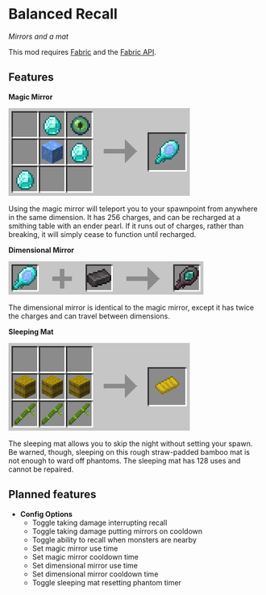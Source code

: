 # Balanced Recall

*Mirrors and a mat*

This mod requires [Fabric](https://fabricmc.net/) and the [Fabric API](https://www.curseforge.com/minecraft/mc-mods/fabric-api).

## Features


**Magic Mirror**

![](https://github.com/AlurienFlame/Balanced-Recall/blob/master/images/magic_mirror_crafting.png)

Using the magic mirror will teleport you to your spawnpoint from anywhere in the same dimension. It has 256 charges, and can be recharged at a smithing table with an ender pearl. If it runs out of charges, rather than breaking, it will simply cease to function until recharged.


**Dimensional Mirror**

![](https://github.com/AlurienFlame/Balanced-Recall/blob/master/images/dimensional_mirror_crafting.png)

The dimensional mirror is identical to the magic mirror, except it has twice the charges and can travel between dimensions.


**Sleeping Mat**

![](https://github.com/AlurienFlame/Balanced-Recall/blob/master/images/sleeping_mat_crafting.png)

The sleeping mat allows you to skip the night without setting your spawn. Be warned, though, sleeping on this rough straw-padded bamboo mat is not enough to ward off phantoms. The sleeping mat has 128 uses and cannot be repaired.

## Planned features

- **Config Options**
    - Toggle taking damage interrupting recall
    - Toggle taking damage putting mirrors on cooldown
    - Toggle ability to recall when monsters are nearby
    - Set magic mirror use time
    - Set magic mirror cooldown time
    - Set dimensional mirror use time
    - Set dimensional mirror cooldown time
    - Toggle sleeping mat resetting phantom timer
    
